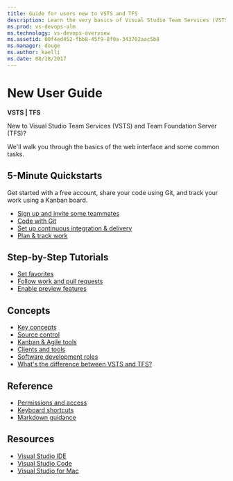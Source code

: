 ```yaml
---
title: Guide for users new to VSTS and TFS 
description: Learn the very basics of Visual Studio Team Services (VSTS) and Team Foundation Server (TFS).  
ms.prod: vs-devops-alm
ms.technology: vs-devops-overview
ms.assetid: 00f4ed452-fbb8-45f9-8f0a-343702aac5b8  
ms.manager: douge
ms.author: kaelli
ms.date: 08/18/2017
---
```


# New User Guide

**VSTS | TFS**

New to Visual Studio Team Services (VSTS) and Team Foundation Server (TFS)? 

We'll walk you through the basics of the web interface and some common tasks.  

<!---
## Overview
[What is VSTS?](what-is-vsts.md)
[What is TFS?](what-is-tfs.md)
[Overview of services](services.md)
-->


## 5-Minute Quickstarts

Get started with a free account, share your code using Git, and track your work using a Kanban board.  

- [Sign up and invite some teammates](sign-up-invite-teammates.md)  
- [Code with Git](code-with-git.md)
- [Set up continuous integration & delivery](../build-release/actions/ci-cd-part-1.md?toc=/vsts/user-guide/toc.json&bc=/vsts/user-guide/breadcrumb/toc.json)
- [Plan & track work](plan-track-work.md)


## Step-by-Step Tutorials  

- [Set favorites](/vsts/collaborate/set-favorites?toc=/vsts/user-guide/toc.json&bc=/vsts/user-guide/breadcrumb/toc.json)
- [Follow work and pull requests](../collaborate/follow-work-items.md?toc=/vsts/user-guide/toc.json&bc=/vsts/user-guide/breadcrumb/toc.json)
- [Enable preview features](/vsts/collaborate/preview-features?toc=/vsts/user-guide/toc.json&bc=/vsts/user-guide/breadcrumb/toc.json)  
 

## Concepts  

- [Key concepts](concepts.md)    
- [Source control](source-control.md)   
- [Kanban & Agile tools](../work/backlogs/overview.md?toc=/vsts/user-guide/toc.json&bc=/vsts/user-guide/breadcrumb/toc.json)
- [Clients and tools](tools.md?toc=/vsts/user-guide/toc.json&bc=/vsts/user-guide/breadcrumb/toc.json)     
- [Software development roles](roles.md?toc=/vsts/user-guide/toc.json&bc=/vsts/user-guide/breadcrumb/toc.json)   
- [What's the difference between VSTS and TFS?](about-vsts-tfs.md?toc=/vsts/user-guide/toc.json&bc=/vsts/user-guide/breadcrumb/toc.json)  


## Reference
- [Permissions and access](../security/permissions-access.md?toc=/vsts/user-guide/toc.json&bc=/vsts/user-guide/breadcrumb/toc.json)
- [Keyboard shortcuts](../collaborate/keyboard-shortcuts.md?toc=/vsts/user-guide/toc.json&bc=/vsts/user-guide/breadcrumb/toc.json)
- [Markdown guidance](../collaborate/markdown-guidance.md?toc=/vsts/user-guide/toc.json&bc=/vsts/user-guide/breadcrumb/toc.json)


## Resources

- [Visual Studio IDE](https://docs.microsoft.com/visualstudio/)
- [Visual Studio Code](https://code.visualstudio.com/docs)
- [Visual Studio for Mac](https://docs.microsoft.com/visualstudio/mac)